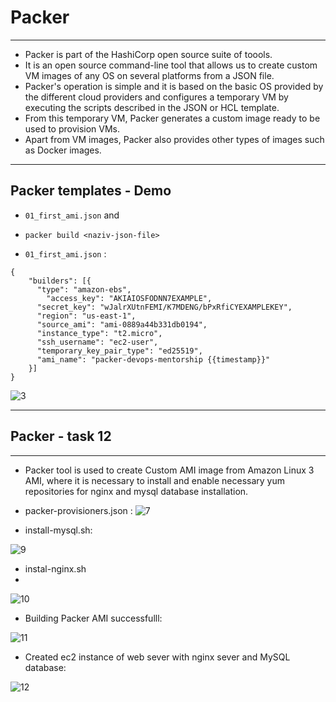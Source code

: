 ﻿# Packer
* * *

- Packer is part of the HashiCorp open source suite of toools.
- It is an open source command-line tool that allows us to create custom VM images of any OS on several platforms from a JSON file.
- Packer's operation is simple and it is based on the basic OS provided by the different cloud providers and configures a temporary VM by executing the scripts described in the JSON or HCL template.
- From this temporary VM, Packer generates a custom image ready to be used to provision VMs.
- Apart from VM images, Packer also provides other types of images such as Docker images.
* * *
## Packer templates - Demo

- `01_first_ami.json`  and 
- `packer build <naziv-json-file>`

- `01_first_ami.json` : 

```
{
    "builders": [{
      "type": "amazon-ebs",
	    "access_key": "AKIAIOSFODNN7EXAMPLE",
      "secret_key": "wJalrXUtnFEMI/K7MDENG/bPxRfiCYEXAMPLEKEY",
      "region": "us-east-1",
      "source_ami": "ami-0889a44b331db0194",
      "instance_type": "t2.micro",
      "ssh_username": "ec2-user",
      "temporary_key_pair_type": "ed25519",
      "ami_name": "packer-devops-mentorship {{timestamp}}"
    }]
}
```

![3](/home/david/Desktop/Packer/3.png)

* * *
## Packer - task 12
* * *

- Packer tool is used to create Custom AMI image from Amazon Linux 3 AMI, where it is necessary to install and enable necessary yum repositories for nginx and mysql database installation.

- packer-provisioners.json :
![7](/home/david/Desktop/Packer/7.png)

- install-mysql.sh:

![9](/home/david/Desktop/Packer/9.png)

-  instal-nginx.sh
-
![10](/home/david/Desktop/Packer/10.png)

 - Building Packer AMI successfulll:

![11](/home/david/Desktop/Packer/11.png)

- Created ec2 instance of web sever with nginx sever and MySQL database:

![12](/home/david/Desktop/Packer/12.png)

